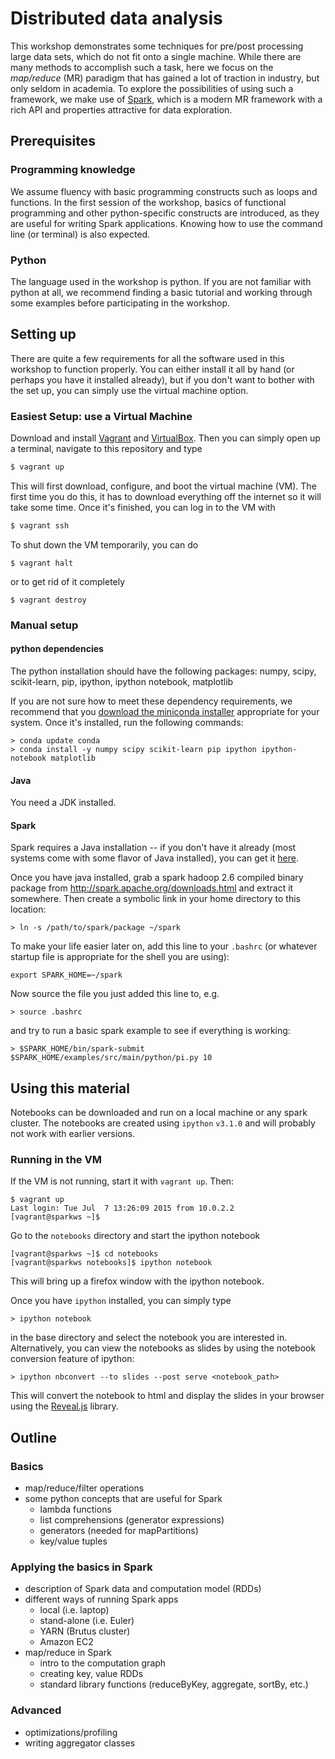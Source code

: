 # Distributed data analysis
This workshop demonstrates some techniques for pre/post processing large 
data sets, which do not fit onto a single machine. While there are many 
methods to accomplish such a task, here we focus on the *map/reduce* (MR) 
paradigm that has gained a lot of traction in industry, but only seldom in 
academia. To explore the possibilities of using such a framework, we make 
use of [Spark](http://spark.apache.org), which is a modern MR framework with a 
rich API and properties attractive for data exploration. 

## Prerequisites

### Programming knowledge

We assume fluency with basic programming constructs such as loops and functions. In the first session of the workshop, basics of functional programming and other python-specific constructs are introduced, as they are  useful for writing Spark applications. Knowing how to use the command line (or terminal) is also expected. 

### Python

The language used in the workshop is python. If you are not familiar with python at all, we recommend finding a basic tutorial and working through some examples before participating in the workshop. 

## Setting up

There are quite a few requirements for all the software used in this workshop to function properly. You can either install it all by hand (or perhaps you have it installed already), but if you don't want to bother with the set up, you can simply use the virtual machine option. 

### Easiest Setup: use a Virtual Machine

Download and install [Vagrant](https://www.vagrantup.com/downloads.html) and 
[VirtualBox](https://www.virtualbox.org/wiki/Downloads). Then you can simply
open up a terminal, navigate to this repository and type 

```bash
$ vagrant up
```

This will first download, configure, and boot the virtual machine (VM). The first time you do this, it has to download everything off the internet so it
will take some time. Once it's finished, you can log in to the VM with
```bash
$ vagrant ssh
```

To shut down the VM temporarily, you can do
```
$ vagrant halt
```

or to get rid of it completely

```
$ vagrant destroy
```



### Manual setup 

#### python dependencies

The python installation should have the following packages: numpy, scipy, scikit-learn, pip, ipython, ipython notebook, matplotlib

If you are not sure how to meet these dependency requirements, we recommend 
that you [download the miniconda installer](http://conda.pydata.org/miniconda.html) appropriate for your system. Once it's installed, run the following commands: 

    > conda update conda 
    > conda install -y numpy scipy scikit-learn pip ipython ipython-notebook matplotlib


#### Java
You need a JDK installed. 

#### Spark

Spark requires a Java installation -- if you don't have it already (most systems come with some flavor of Java installed), you can get it [here](https://java.com/en/download/).

Once you have java installed, grab a spark hadoop 2.6 compiled binary package from http://spark.apache.org/downloads.html and extract it somewhere. Then create a symbolic link in your home directory to this location: 

    > ln -s /path/to/spark/package ~/spark
  
To make your life easier later on, add this line to your `.bashrc` (or whatever startup file is appropriate for the shell you are using): 

    export SPARK_HOME=~/spark

Now source the file you just added this line to, e.g. 

    > source .bashrc
  
and try to run a basic spark example to see if everything is working: 

    > $SPARK_HOME/bin/spark-submit $SPARK_HOME/examples/src/main/python/pi.py 10

## Using this material

Notebooks can be downloaded and run on a local machine or any spark cluster. 
The notebooks are created using `ipython` `v3.1.0` and will probably not work with earlier versions. 

### Running in the VM

If the VM is not running, start it with `vagrant up`. Then:
```
$ vagrant up
Last login: Tue Jul  7 13:26:09 2015 from 10.0.2.2
[vagrant@sparkws ~]$
```

Go to the `notebooks` directory and start the ipython notebook
```
[vagrant@sparkws ~]$ cd notebooks
[vagrant@sparkws notebooks]$ ipython notebook
```

This will bring up a firefox window with the ipython notebook. 


Once you have `ipython` installed, you can simply type 

    > ipython notebook 
 
in the base directory and select the notebook you are interested in. Alternatively, you can view the 
notebooks as slides by using the notebook conversion feature of ipython: 

    > ipython nbconvert --to slides --post serve <notebook_path>

This will convert the notebook to html and display the slides in your browser using the [Reveal.js](https://github.com/hakimel/reveal.js/) library. 



## Outline
### Basics

* map/reduce/filter operations
* some python concepts that are useful for Spark
   * lambda functions
   * list comprehensions (generator expressions) 
   * generators (needed for mapPartitions)
   * key/value tuples

### Applying the basics in Spark
* description of Spark data and computation model (RDDs)
* different ways of running Spark apps 
   * local (i.e. laptop)
   * stand-alone (i.e. Euler)
   * YARN (Brutus cluster)
   * Amazon EC2
* map/reduce in Spark
   * intro to the computation graph
   * creating key, value RDDs
   * standard library functions (reduceByKey, aggregate, sortBy, etc.)

### Advanced
* optimizations/profiling
* writing aggregator classes

